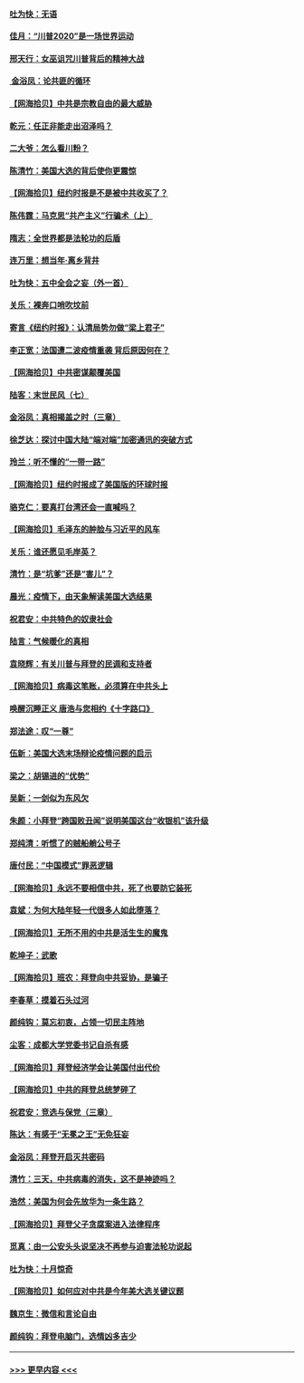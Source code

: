#### [吐为快：无语](../pages/nsc993/n12518588.md?t=11021351) 
#### [佳月：“川普2020”是一场世界运动](../pages/nsc993/n12518581.md?t=11021351) 
#### [邢天行：女巫诅咒川普背后的精神大战](../pages/nsc993/n12517257.md?t=11021351) 
#### [ 金浴凤：论共匪的循环](../pages/nsc993/n12517133.md?t=11021351) 
#### [【网海拾贝】中共是宗教自由的最大威胁](../pages/nsc993/n12516879.md?t=11021351) 
#### [乾元：任正非能走出沼泽吗？](../pages/nsc993/n12515831.md?t=11021351) 
#### [二大爷：怎么看川粉？](../pages/nsc993/n12515820.md?t=11021351) 
#### [陈清竹：美国大选的背后使你更震惊](../pages/nsc993/n12515589.md?t=11021351) 
#### [【网海拾贝】纽约时报是不是被中共收买了？](../pages/nsc993/n12515122.md?t=11021351) 
#### [陈伟霆：马克思“共产主义”行骗术（上）](../pages/nsc993/n12510217.md?t=11021351) 
#### [隋志：全世界都是法轮功的后盾](../pages/nsc993/n12510636.md?t=11021351) 
#### [连万里：想当年‧离乡背井](../pages/nsc993/n12510623.md?t=11021351) 
#### [吐为快：五中全会之妄（外一首）](../pages/nsc993/n12510470.md?t=11021351) 
#### [关乐：裸奔口哨吹坟前](../pages/nsc993/n12510403.md?t=11021351) 
#### [寄言《纽约时报》：认清局势勿做“梁上君子”](../pages/nsc993/n12510042.md?t=11021351) 
#### [李正宽：法国遭二波疫情重袭 背后原因何在？](../pages/nsc993/n12509971.md?t=11021351) 
#### [【网海拾贝】中共密谋颠覆美国](../pages/nsc993/n12509816.md?t=11021351) 
#### [陆客：末世民风（七）](../pages/nsc993/n12507822.md?t=11021351) 
#### [金浴凤：真相揭盖之时（三章）](../pages/nsc993/n12507804.md?t=11021351) 
#### [徐芝达：探讨中国大陆“端对端”加密通讯的突破方式](../pages/nsc993/n12507682.md?t=11021351) 
#### [玲兰：听不懂的“一带一路”](../pages/nsc993/n12507669.md?t=11021351) 
#### [【网海拾贝】纽约时报成了美国版的环球时报](../pages/nsc993/n12507053.md?t=11021351) 
#### [骆克仁：要真打台湾还会一直喊吗？](../pages/nsc993/n12506843.md?t=11021351) 
#### [【网海拾贝】毛泽东的肿脸与习近平的风车](../pages/nsc993/n12504537.md?t=11021351) 
#### [关乐：谁还愿见毛岸英？](../pages/nsc993/n12503866.md?t=11021351) 
#### [清竹：是“坑爹”还是“害儿”？](../pages/nsc993/n12503034.md?t=11021351) 
#### [晨光：疫情下，由天象解读美国大选结果](../pages/nsc993/n12502536.md?t=11021351) 
#### [祝君安：中共特色的奴隶社会](../pages/nsc993/n12501529.md?t=11021351) 
#### [陆言：气候暖化的真相](../pages/nsc993/n12501183.md?t=11021351) 
#### [袁晓辉：有关川普与拜登的民调和支持者](../pages/nsc993/n12500433.md?t=11021351) 
#### [【网海拾贝】病毒这笔账，必须算在中共头上](../pages/nsc993/n12500320.md?t=11021351) 
#### [唤醒沉睡正义 唐浩与您相约《十字路口》](../pages/nsc993/n12497980.md?t=11021351) 
#### [郑法途：叹“一尊”](../pages/nsc993/n12498837.md?t=11021351) 
#### [伍新：美国大选末场辩论疫情问题的启示](../pages/nsc993/n12498829.md?t=11021351) 
#### [梁之：胡锡进的“优势”](../pages/nsc993/n12498780.md?t=11021351) 
#### [吴新：一剑似为东风欠](../pages/nsc993/n12498772.md?t=11021351) 
#### [朱颜：小拜登“跨国败丑闻”说明美国这台“收银机”该升级](../pages/nsc993/n12498731.md?t=11021351) 
#### [郑纯清：听惯了的贼船艄公号子](../pages/nsc993/n12498721.md?t=11021351) 
#### [唐付民：“中国模式”罪恶逻辑](../pages/nsc993/n12498310.md?t=11021351) 
#### [【网海拾贝】永远不要相信中共，死了也要防它装死](../pages/nsc993/n12498162.md?t=11021351) 
#### [袁斌：为何大陆年轻一代很多人如此堕落？](../pages/nsc993/n12495696.md?t=11021351) 
#### [【网海拾贝】无所不用的中共是活生生的魔鬼](../pages/nsc993/n12495621.md?t=11021351) 
#### [乾坤子：武歌](../pages/nsc993/n12493391.md?t=11021351) 
#### [【网海拾贝】班农：拜登向中共妥协，是骗子](../pages/nsc993/n12492877.md?t=11021351) 
#### [李春草：摸着石头过河](../pages/nsc993/n12491121.md?t=11021351) 
#### [颜纯钩：莫忘初衷，占领一切民主阵地](../pages/nsc993/n12490965.md?t=11021351) 
#### [尘客：成都大学党委书记自杀有感](../pages/nsc993/n12490950.md?t=11021351) 
#### [【网海拾贝】拜登经济学会让美国付出代价](../pages/nsc993/n12489662.md?t=11021351) 
#### [【网海拾贝】中共的拜登总统梦碎了](../pages/nsc993/n12487896.md?t=11021351) 
#### [祝君安：竞选与保党（三章）](../pages/nsc993/n12487258.md?t=11021351) 
#### [陈达：有感于“无冕之王”无免狂妄](../pages/nsc993/n12485133.md?t=11021351) 
#### [金浴凤：拜登开启灭共密码](../pages/nsc993/n12485125.md?t=11021351) 
#### [清竹：三天，中共病毒的消失，这不是神迹吗？](../pages/nsc993/n12485027.md?t=11021351) 
#### [浩然：美国为何会先放华为一条生路？](../pages/nsc993/n12484997.md?t=11021351) 
#### [【网海拾贝】拜登父子贪腐案进入法律程序](../pages/nsc993/n12484957.md?t=11021351) 
#### [觅真：由一公安头头说坚决不再参与迫害法轮功说起](../pages/nsc993/n12484212.md?t=11021351) 
#### [吐为快：十月惊奇](../pages/nsc993/n12484172.md?t=11021351) 
#### [【网海拾贝】如何应对中共是今年美大选关键议题](../pages/nsc993/n12483755.md?t=11021351) 
#### [魏京生：微信和言论自由](../pages/nsc993/n12483372.md?t=11021351) 
#### [颜纯钩：拜登电脑门，选情凶多吉少](../pages/nsc993/n12482666.md?t=11021351) 

----
#### [ >>> 更早内容 <<< ](../indexes/nsc993-earlier.md)
